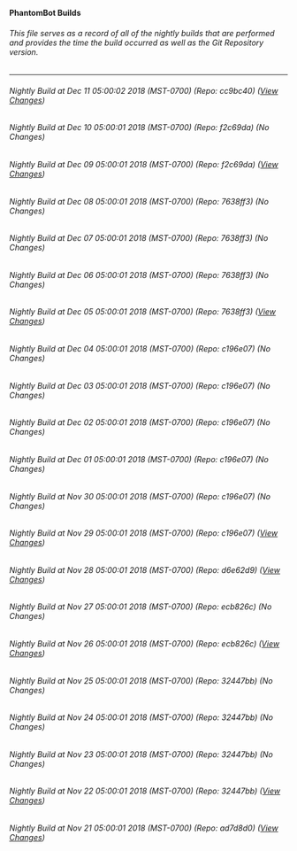 **PhantomBot Builds**

###### This file serves as a record of all of the nightly builds that are performed and provides the time the build occurred as well as the Git Repository version.
-------------------------------------------------------------------------------------------------------------
###### Nightly Build at Dec 11 05:00:02 2018 (MST-0700) (Repo: cc9bc40) ([View Changes](https://github.com/PhantomBot/PhantomBot/compare/f2c69da...cc9bc40))
###### Nightly Build at Dec 10 05:00:01 2018 (MST-0700) (Repo: f2c69da) (No Changes)
###### Nightly Build at Dec 09 05:00:01 2018 (MST-0700) (Repo: f2c69da) ([View Changes](https://github.com/PhantomBot/PhantomBot/compare/7638ff3...f2c69da))
###### Nightly Build at Dec 08 05:00:01 2018 (MST-0700) (Repo: 7638ff3) (No Changes)
###### Nightly Build at Dec 07 05:00:01 2018 (MST-0700) (Repo: 7638ff3) (No Changes)
###### Nightly Build at Dec 06 05:00:01 2018 (MST-0700) (Repo: 7638ff3) (No Changes)
###### Nightly Build at Dec 05 05:00:01 2018 (MST-0700) (Repo: 7638ff3) ([View Changes](https://github.com/PhantomBot/PhantomBot/compare/c196e07...7638ff3))
###### Nightly Build at Dec 04 05:00:01 2018 (MST-0700) (Repo: c196e07) (No Changes)
###### Nightly Build at Dec 03 05:00:01 2018 (MST-0700) (Repo: c196e07) (No Changes)
###### Nightly Build at Dec 02 05:00:01 2018 (MST-0700) (Repo: c196e07) (No Changes)
###### Nightly Build at Dec 01 05:00:01 2018 (MST-0700) (Repo: c196e07) (No Changes)
###### Nightly Build at Nov 30 05:00:01 2018 (MST-0700) (Repo: c196e07) (No Changes)
###### Nightly Build at Nov 29 05:00:01 2018 (MST-0700) (Repo: c196e07) ([View Changes](https://github.com/PhantomBot/PhantomBot/compare/d6e62d9...c196e07))
###### Nightly Build at Nov 28 05:00:01 2018 (MST-0700) (Repo: d6e62d9) ([View Changes](https://github.com/PhantomBot/PhantomBot/compare/ecb826c...d6e62d9))
###### Nightly Build at Nov 27 05:00:01 2018 (MST-0700) (Repo: ecb826c) (No Changes)
###### Nightly Build at Nov 26 05:00:01 2018 (MST-0700) (Repo: ecb826c) ([View Changes](https://github.com/PhantomBot/PhantomBot/compare/32447bb...ecb826c))
###### Nightly Build at Nov 25 05:00:01 2018 (MST-0700) (Repo: 32447bb) (No Changes)
###### Nightly Build at Nov 24 05:00:01 2018 (MST-0700) (Repo: 32447bb) (No Changes)
###### Nightly Build at Nov 23 05:00:01 2018 (MST-0700) (Repo: 32447bb) (No Changes)
###### Nightly Build at Nov 22 05:00:01 2018 (MST-0700) (Repo: 32447bb) ([View Changes](https://github.com/PhantomBot/PhantomBot/compare/ad7d8d0...32447bb))
###### Nightly Build at Nov 21 05:00:01 2018 (MST-0700) (Repo: ad7d8d0) ([View Changes](https://github.com/PhantomBot/PhantomBot/compare/fe2d7d4...ad7d8d0))
